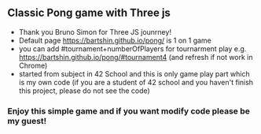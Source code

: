 ## Classic Pong game with Three js 
- Thank you  Bruno Simon for Three JS jounrney!
- Default page https://bartshin.github.io/pong/ is 1 on 1 game
- you can add #tournament+numberOfPlayers for tournarment play e.g. https://bartshin.github.io/pong/#tournament4  (and refresh if not work in Chrome)
- started from subject in 42 School and this is only game play part which is my own code
(if you are a student of 42 school and you haven't finish this project, please do not see the code)

### Enjoy this simple game and if you want modify code please be my guest!
